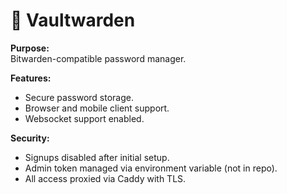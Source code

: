 # 🔐 Vaultwarden

**Purpose:**  
Bitwarden-compatible password manager.  

**Features:**  
- Secure password storage.  
- Browser and mobile client support.  
- Websocket support enabled.  

**Security:**  
- Signups disabled after initial setup.  
- Admin token managed via environment variable (not in repo).  
- All access proxied via Caddy with TLS.  

